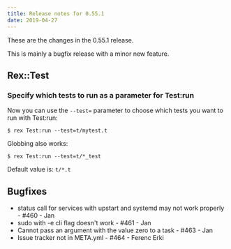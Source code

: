 ```yaml
---
title: Release notes for 0.55.1
date: 2019-04-27
---
```


These are the changes in the 0.55.1 release.

This is mainly a bugfix release with a minor new feature.

## Rex::Test

### Specify which tests to run as a parameter for Test:run

Now you can use the `--test=` parameter to choose which tests you want to run with Test:run:

    $ rex Test:run --test=t/mytest.t

Globbing also works:

    $ rex Test:run --test=t/*_test

Default value is: `t/*.t`

## Bugfixes

-   status call for services with upstart and systemd may not work properly - \#460 - Jan
-   sudo with -e cli flag doesn't work - \#461 - Jan
-   Cannot pass an argument with the value zero to a task - \#463 - Jan
-   Issue tracker not in META.yml - \#464 - Ferenc Erki

